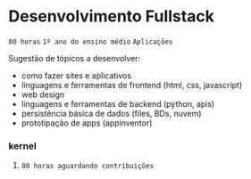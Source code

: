 # Desenvolvimento Fullstack

`80 horas` `1º ano do ensino médio` `Aplicações`

Sugestão de tópicos a desenvolver:

* como fazer sites e aplicativos
* linguagens e ferramentas de frontend (html, css, javascript)
* web design
* linguagens e ferramentas de backend (python, apis)
* persistência básica de dados (files, BDs, nuvem)
* prototipação de apps (appinventor)

### kernel

1. `80 horas aguardando contribuições`
